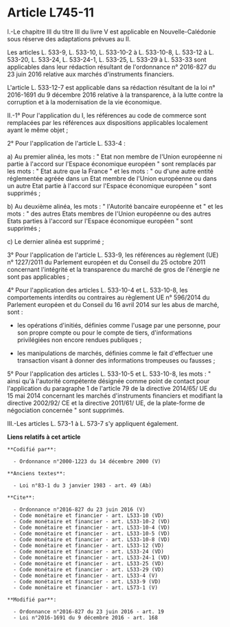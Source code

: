 # Article L745-11

I.-Le chapitre III du titre III du livre V est applicable en Nouvelle-Calédonie sous réserve des adaptations prévues au II. 

Les articles L. 533-9, L. 533-10, L. 533-10-2 à L. 533-10-8, L. 533-12 à L. 533-20, L. 533-24, L. 533-24-1, L. 533-25, L.
533-29 à L. 533-33 sont applicables dans leur rédaction résultant de l'ordonnance n° 2016-827 du 23 juin 2016 relative aux
marchés d'instruments financiers. 

L'article L. 533-12-7 est applicable dans sa rédaction résultant de la loi n° 2016-1691 du 9 décembre 2016 relative à la
transparence, à la lutte contre la corruption et à la modernisation de la vie économique.

II.-1° Pour l'application du I, les références au code de commerce sont remplacées par les références aux dispositions
applicables localement ayant le même objet ; 

2° Pour l'application de l'article L. 533-4 : 

a) Au premier alinéa, les mots : " Etat non membre de l'Union européenne ni partie à l'accord sur l'Espace économique
européen " sont remplacés par les mots : " Etat autre que la France " et les mots : " ou d'une autre entité réglementée
agréée dans un Etat membre de l'Union européenne ou dans un autre Etat partie à l'accord sur l'Espace économique européen "
sont supprimés ; 

b) Au deuxième alinéa, les mots : " l'Autorité bancaire européenne et " et les mots : " des autres Etats membres de l'Union
européenne ou des autres Etats parties à l'accord sur l'Espace économique européen " sont supprimés ; 

c) Le dernier alinéa est supprimé ; 

3° Pour l'application de l'article L. 533-9, les références au règlement (UE) n° 1227/2011 du Parlement européen et du
Conseil du 25 octobre 2011 concernant l'intégrité et la transparence du marché de gros de l'énergie ne sont pas
applicables ; 

4° Pour l'application des articles L. 533-10-4 et L. 533-10-8, les comportements interdits ou contraires au règlement UE n°
596/2014 du Parlement européen et du Conseil du 16 avril 2014 sur les abus de marché, sont :

- les opérations d'initiés, définies comme l'usage par une personne, pour son propre compte ou pour le compte de tiers,
d'informations privilégiées non encore rendues publiques ;

- les manipulations de marchés, définies comme le fait d'effectuer une transaction visant à donner des informations
trompeuses ou fausses ; 

5° Pour l'application des articles L. 533-10-5 et L. 533-10-8, les mots : " ainsi qu'à l'autorité compétente désignée comme
point de contact pour l'application du paragraphe 1 de l'article 79 de la directive 2014/65/ UE du 15 mai 2014 concernant les
marchés d'instruments financiers et modifiant la directive 2002/92/ CE et la directive 2011/61/ UE, de la plate-forme de
négociation concernée " sont supprimés. 

III.-Les articles L. 573-1 à L. 573-7 s'y appliquent également.

**Liens relatifs à cet article**

	**Codifié par**:

	  - Ordonnance n°2000-1223 du 14 décembre 2000 (V)

	**Anciens textes**:

	  - Loi n°83-1 du 3 janvier 1983 - art. 49 (Ab)

	**Cite**:

	  - Ordonnance n°2016-827 du 23 juin 2016 (V)
	  - Code monétaire et financier - art. L533-10 (VD)
	  - Code monétaire et financier - art. L533-10-2 (VD)
	  - Code monétaire et financier - art. L533-10-4 (VD)
	  - Code monétaire et financier - art. L533-10-5 (VD)
	  - Code monétaire et financier - art. L533-10-8 (VD)
	  - Code monétaire et financier - art. L533-12 (VD)
	  - Code monétaire et financier - art. L533-24 (VD)
	  - Code monétaire et financier - art. L533-24-1 (VD)
	  - Code monétaire et financier - art. L533-25 (VD)
	  - Code monétaire et financier - art. L533-29 (VD)
	  - Code monétaire et financier - art. L533-4 (V)
	  - Code monétaire et financier - art. L533-9 (VD)
	  - Code monétaire et financier - art. L573-1 (V)

	**Modifié par**:

	  - Ordonnance n°2016-827 du 23 juin 2016 - art. 19
	  - Loi n°2016-1691 du 9 décembre 2016 - art. 168
